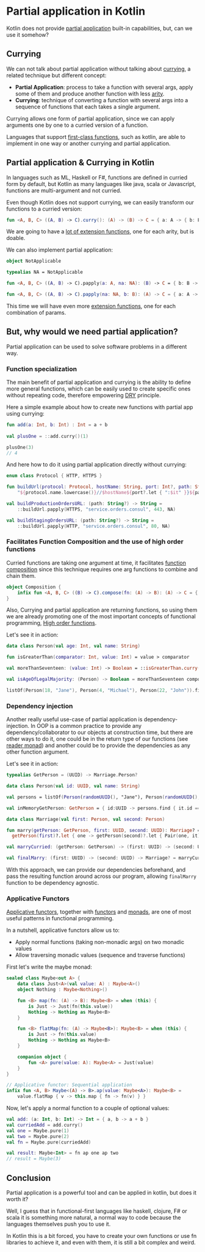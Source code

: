 # Partial application in Kotlin

Kotlin does not provide [partial application](https://en.wikipedia.org/wiki/Partial_application) built-in capabilities, but, can
we use it somehow?

## Currying

We can not talk about partial application without talking about [currying](https://en.wikipedia.org/wiki/Currying), a
related technique but different concept:

- **Partial Application**: process to take a function with several args, apply some of them and produce another function
  with less [arity](https://en.wikipedia.org/wiki/Arity).
- **Currying**: technique of converting a function with several args into a sequence of functions that each takes a
  single argument.

Currying allows one form of partial application, since we can apply arguments one by one to a curried version of a
function.

Languages that support [first-class functions](https://en.wikipedia.org/wiki/First-class_function), such as kotlin, are able 
to implement in one way or another currying and partial application.

## Partial application & Currying in Kotlin

In languages such as ML, Haskell or F#, functions are defined in curried form by default, but Kotlin as many languages
like java, scala or Javascript, functions are multi-argument and not curried.

Even though Kotlin does not support currying, we can easily transform our functions to a curried version:

```kotlin
fun <A, B, C> ((A, B) -> C).curry(): (A) -> (B) -> C = { a: A -> { b: B -> this(a, b) } }
```

We are going to have a [lot of extension functions](src/main/kotlin/com/partialapp/Currying.kt), one for each arity, but
is doable.

We can also implement partial application:

```kotlin
object NotApplicable

typealias NA = NotApplicable

fun <A, B, C> ((A, B) -> C).papply(a: A, na: NA): (B) -> C = { b: B -> this(a, b) }

fun <A, B, C> ((A, B) -> C).papply(na: NA, b: B): (A) -> C = { a: A -> this(a, b) }
```

This time we will have even more [extension functions](src/main/kotlin/com/partialapp/PartialApplication.kt), one for each combination of params.

## But, why would we need partial application?

Partial application can be used to solve software problems in a different way.

### Function specialization

The main benefit of partial application and currying is the ability to define more general functions, which can be easily 
used to create specific ones without repeating code, therefore empowering [DRY](https://en.wikipedia.org/wiki/Don%27t_repeat_yourself) principle.

Here a simple example about how to create new functions with partial app using currying:
```kotlin
fun add(a: Int, b: Int) : Int = a + b
 
val plusOne = ::add.curry()(1)

plusOne(3)
// 4
```

And here how to do it using partial application directly without currying:
```kotlin
enum class Protocol { HTTP, HTTPS }

fun buildUrl(protocol: Protocol, hostName: String, port: Int?, path: String?): String =
    "${protocol.name.lowercase()}//$hostName${port?.let { ":$it" }}${path?.let { "/$path" }}"

val buildProductionOrdersURL: (path: String?) -> String =
    ::buildUrl.papply(HTTPS, "service.orders.consul", 443, NA)

val buildStagingOrdersURL: (path: String?) -> String =
    ::buildUrl.papply(HTTP, "service.orders.consul", 80, NA)
```

### Facilitates Function Composition and the use of high order functions

Curried functions are taking one argument at time, it facilitates [function composition](https://en.wikipedia.org/wiki/Function_composition)
 since this technique requires one arg functions to combine and chain them.
```kotlin
object Composition {
    infix fun <A, B, C> ((B) -> C).compose(fn: (A) -> B): (A) -> C = { a: A -> this(fn(a)) }
}
```

Also, Currying and partial application are returning functions, so using them we are already promoting one of the most important 
concepts of functional programming, [High order functions](https://en.wikipedia.org/wiki/Higher-order_function).

Let's see it in action:
```kotlin
data class Person(val age: Int, val name: String)

fun isGreaterThan(comparator: Int, value: Int) = value > comparator

val moreThanSeventeen: (value: Int) -> Boolean = ::isGreaterThan.curry()(17)

val isAgeOfLegalMajority: (Person) -> Boolean = moreThanSeventeen compose Person::age

listOf(Person(18, "Jane"), Person(4, "Michael"), Person(22, "John")).filter(isAgeOfLegalMajority)
```

### Dependency injection

Another really useful use-case of partial application is dependency-injection. In OOP is a common practice to provide any 
dependency/collaborator to our objects at construction time, but there are other ways to do it, one could be in the return 
type of our functions (see [reader monad](https://hackage.haskell.org/package/mtl-2.2.2/docs/Control-Monad-Reader.html)) and 
another could be to provide the dependencies as any other function argument.

Let's see it in action:
```kotlin
typealias GetPerson = (UUID) -> Marriage.Person?

data class Person(val id: UUID, val name: String)

val persons = listOf(Person(randomUUID(), "Jane"), Person(randomUUID(), "Mary"))

val inMemoryGetPerson: GetPerson = { id:UUID -> persons.find { it.id == id } }

data class Marriage(val first: Person, val second: Person)

fun marry(getPerson: GetPerson, first: UUID, second: UUID): Marriage? =
  getPerson(first)?.let { one -> getPerson(second)?.let { Pair(one, it) }?.let { Marriage(it.first, it.second) } }

val marryCurried: (getPerson: GetPerson) -> (first: UUID) -> (second: UUID) -> Marriage? = ::marry.curry()

val finalMarry: (first: UUID) -> (second: UUID) -> Marriage? = marryCurried(inMemoryGetPerson)
```
With this approach, we can provide our dependencies beforehand, and pass the resulting function around across our program, 
allowing `finalMarry` function to be dependency agnostic.

### Applicative Functors

[Applicative functors](https://en.wikipedia.org/wiki/Applicative_functor), together with [functors](https://en.wikipedia.org/wiki/Functor_(functional_programming)) and [monads](https://en.wikipedia.org/wiki/Monad_(functional_programming)), are one of
most useful patterns in functional programming.

In a nutshell, applicative functors allow us to:
- Apply normal functions (taking non-monadic args) on two monadic values
- Allow traversing monadic values (sequence and traverse functions)

First let's write the maybe monad:
```kotlin
sealed class Maybe<out A> {
    data class Just<A>(val value: A) : Maybe<A>()
    object Nothing : Maybe<Nothing>()

    fun <B> map(fn: (A) -> B): Maybe<B> = when (this) {
        is Just -> Just(fn(this.value))
        Nothing -> Nothing as Maybe<B>
    }

    fun <B> flatMap(fn: (A) -> Maybe<B>): Maybe<B> = when (this) {
        is Just -> fn(this.value)
        Nothing -> Nothing as Maybe<B>
    }

    companion object {
        fun <A> pure(value: A): Maybe<A> = Just(value)
    }
}

// Applicative functor: Sequential application
infix fun <A, B> Maybe<(A) -> B>.ap(value: Maybe<A>): Maybe<B> =
    value.flatMap { v -> this.map { fn -> fn(v) } }
```

Now, let's apply a normal function to a couple of optional values:
```kotlin
val add: (a: Int, b: Int) -> Int = { a, b -> a + b }
val curriedAdd = add.curry()
val one = Maybe.pure(1)
val two = Maybe.pure(2)
val fn = Maybe.pure(curriedAdd)

val result: Maybe<Int> = fn ap one ap two
// result = Maybe(3)
```

## Conclusion

Partial application is a powerful tool and can be applied in kotlin, but does it worth it?

Well, I guess that in functional-first languages like haskell, clojure, F# or scala it is something more natural, a normal
way to code because the languages themselves push you to use it. 

In Kotlin this is a bit forced, you have to create your own functions or use fn libraries to achieve it, and even with them, 
it is still a bit complex and weird.


